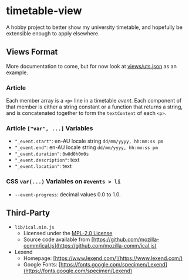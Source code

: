 # timetable-view
A hobby project to better show my university timetable, and hopefully be extensible enough to apply elsewhere.

## Views Format
More documentation to come, but for now look at [views/uts.json](./views/uts.json) as an example.

### Article
Each member array is a `<p>` line in a timetable *event*. Each component of that member is either a string constant or a function that returns a string, and is concatenated together to form the `textContent` of each `<p>`.

### Article `["var", ...]` Variables
+ `"_event.start"`: en-AU locale string `dd/mm/yyyy, hh:mm:ss pm`
+ `"_event.end"`: en-AU locale string `dd/mm/yyyy, hh:mm:ss pm`
+ `"_event.duration"`: `0w0d0h0m0s`
+ `"_event.description"`: text
+ `"_event.location"`: text

### CSS `var(...)` Variables on `#events > li`
+ `--event-progress`: decimal values 0.0 to 1.0.

## Third-Party
+ `lib/ical.min.js`
  + Licensed under the [MPL-2.0 License](./LICENSE)
  + Source code available from [https://github.com/mozilla-comm/ical.js](https://github.com/mozilla-comm/ical.js)
+ Lexend
  + Homepage: [https://www.lexend.com/](https://www.lexend.com/)
  + Google Fonts: [https://fonts.google.com/specimen/Lexend](https://fonts.google.com/specimen/Lexend)